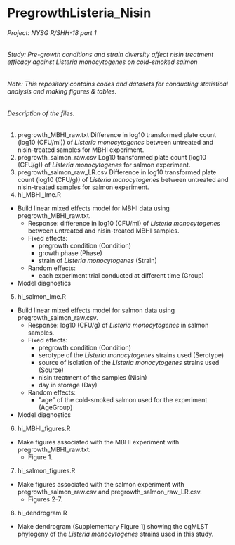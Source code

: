# PregrowthListeria_Nisin
###### Project: NYSG R/SHH-18 part 1
###### Study: Pre-growth conditions and strain diversity affect nisin treatment efficacy against *Listeria monocytogenes* on cold-smoked salmon
###### Note: This repository contains codes and datasets for conducting statistical analysis and making figures & tables.

###### Description of the files.
1. pregrowth_MBHI_raw.txt
Difference in log10 transformed plate count (log10 (CFU/ml)) of *Listeria monocytogenes* between untreated and nisin-treated samples for MBHI experiment.
2. pregrowth_salmon_raw.csv
Log10 transformed plate count (log10 (CFU/g)) of *Listeria monocytogenes* for salmon experiment.
3. pregrowth_salmon_raw_LR.csv
Difference in log10 transformed plate count (log10 (CFU/g)) of *Listeria monocytogenes* between untreated and nisin-treated samples for salmon experiment.
4. hi_MBHI_lme.R
- Build linear mixed effects model for MBHI data using pregrowth_MBHI_raw.txt.
  - Response: difference in log10 (CFU/ml) of *Listeria monocytogenes* between untreated and nisin-treated MBHI samples.
  - Fixed effects:
    - pregrowth condition (Condition)
    - growth phase (Phase)
    - strain of *Listeria monocytogenes* (Strain)
  - Random effects:
    - each experiment trial conducted at different time (Group)
- Model diagnostics

5. hi_salmon_lme.R
- Build linear mixed effects model for salmon data using pregrowth_salmon_raw.csv.
  - Response: log10 (CFU/g) of *Listeria monocytogenes* in salmon samples.
  - Fixed effects:
    - pregrowth condition (Condition)
    - serotype of the *Listeria monocytogenes* strains used (Serotype)
    - source of isolation of the *Listeria monocytogenes* strains used (Source)
    - nisin treatment of the samples (Nisin)
    - day in storage (Day)
  - Random effects:
    - "age" of the cold-smoked salmon used for the experiment (AgeGroup)
- Model diagnostics

6. hi_MBHI_figures.R
- Make figures associated with the MBHI experiment with pregrowth_MBHI_raw.txt.
  - Figure 1.

7. hi_salmon_figures.R
- Make figures associated with the salmon experiment with pregrowth_salmon_raw.csv and pregrowth_salmon_raw_LR.csv.
  - Figures 2-7.

8. hi_dendrogram.R
- Make dendrogram (Supplementary Figure 1) showing the cgMLST phylogeny of the *Listeria monocytogenes* strains used in this study.
